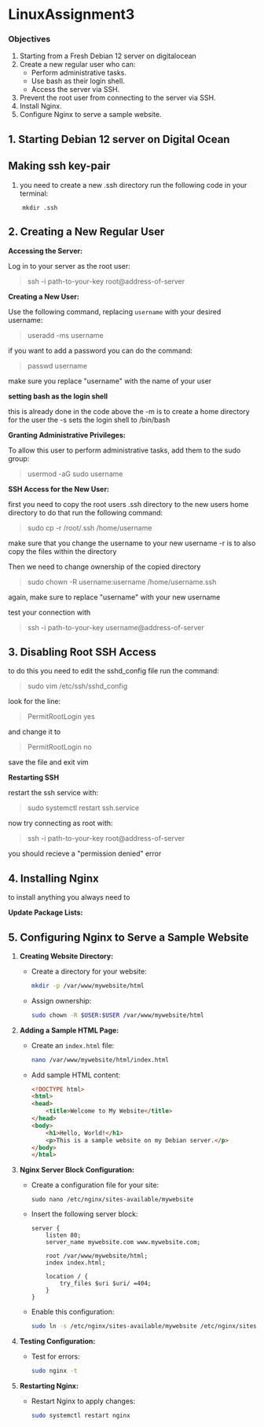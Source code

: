 # LinuxAssignment3

### Objectives

1. Starting from a Fresh Debian 12 server on digitalocean
2. Create a new regular user who can:
   - Perform administrative tasks.
   - Use bash as their login shell.
   - Access the server via SSH.
3. Prevent the root user from connecting to the server via SSH.
4. Install Nginx.
5. Configure Nginx to serve a sample website.

## 1. Starting Debian 12 server on Digital Ocean

## Making ssh key-pair

1. you need to create a new .ssh directory
run the following code in your terminal:
```
	mkdir .ssh
```


## 2. Creating a New Regular User

**Accessing the Server:**

Log in to your server as the root user:

> ssh -i path-to-your-key root@address-of-server


**Creating a New User:**

Use the following command, replacing `username` with your desired username:

> useradd -ms username

if you want to add a password you can do the command:

> passwd username

make sure you replace "username" with the name of your user

**setting bash as the login shell**

this is already done in the code above
the -m is to create a home directory for the user
the -s sets the login shell to /bin/bash

**Granting Administrative Privileges:**

To allow this user to perform administrative tasks, add them to the sudo group:

> usermod -aG sudo username

**SSH Access for the New User:**

first you need to copy the root users .ssh directory to the new users home directory
to do that run the following command:

> sudo cp -r /root/.ssh /home/username

make sure that you change the username to your new username
-r is to also copy the files within the directory

Then we need to change ownership of the copied directory

> sudo chown -R username:username /home/username.ssh

again, make sure to replace "username" with your new username

test your connection with
> ssh -i path-to-your-key username@address-of-server


## 3. Disabling Root SSH Access

to do this you need to edit the sshd_config file
run the command:

> sudo vim /etc/ssh/sshd_config

look for the line:

> PermitRootLogin yes

and change it to

> PermitRootLogin no

save the file and exit vim

**Restarting SSH**

restart the ssh service with:

> sudo systemctl restart ssh.service

now try connecting as root with:

> ssh -i path-to-your-key root@address-of-server

you should recieve a "permission denied" error

## 4. Installing Nginx

to install anything you always need to

**Update Package Lists:**


## 5. Configuring Nginx to Serve a Sample Website

1. **Creating Website Directory:**
   - Create a directory for your website:
     ```bash
     mkdir -p /var/www/mywebsite/html
     ```
   - Assign ownership:
     ```bash
     sudo chown -R $USER:$USER /var/www/mywebsite/html
     ```

2. **Adding a Sample HTML Page:**
   - Create an `index.html` file:
     ```bash
     nano /var/www/mywebsite/html/index.html
     ```
   - Add sample HTML content:
     ```html
     <!DOCTYPE html>
     <html>
     <head>
         <title>Welcome to My Website</title>
     </head>
     <body>
         <h1>Hello, World!</h1>
         <p>This is a sample website on my Debian server.</p>
     </body>
     </html>
     ```

3. **Nginx Server Block Configuration:**
   - Create a configuration file for your site:
     ```
     sudo nano /etc/nginx/sites-available/mywebsite
     ```
   - Insert the following server block:
     ```nginx
     server {
         listen 80;
         server_name mywebsite.com www.mywebsite.com;

         root /var/www/mywebsite/html;
         index index.html;

         location / {
             try_files $uri $uri/ =404;
         }
     }
     ```
   - Enable this configuration:
     ```bash
     sudo ln -s /etc/nginx/sites-available/mywebsite /etc/nginx/sites-enabled/
     ```

4. **Testing Configuration:**
   - Test for errors:
     ```bash
     sudo nginx -t
     ```

5. **Restarting Nginx:**
   - Restart Nginx to apply changes:
     ```bash
     sudo systemctl restart nginx
     ```
